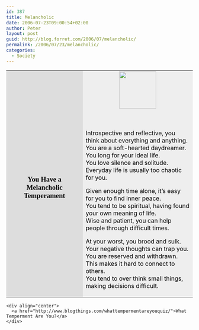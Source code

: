 ```yaml
---
id: 387
title: Melancholic
date: 2006-07-23T09:00:54+02:00
author: Peter
layout: post
guid: http://blog.forret.com/2006/07/melancholic/
permalink: /2006/07/23/melancholic/
categories:
  - Society
---
```

<table width=350 align=center border=0 cellspacing=0 cellpadding=2> 

<td bgcolor="#DDDDDD" align=center> <font face="Georgia, Times New Roman, Times, serif" style='color:black; font-size: 14pt;'><br /> <strong>You Have a Melancholic Temperament</strong><br /> </font></td> 
<td bgcolor="#EEEEEE">
  <center>
    <img  src="http://images.blogthings.com/whattempermentareyouquiz/melancholic.jpg" height="100" width="100" />
  </center>
  
  <br /> <font color="#000000"><br /> Introspective and reflective, you think about everything and anything.<br /> You are a soft-hearted daydreamer. You long for your ideal life.<br /> You love silence and solitude. Everyday life is usually too chaotic for you.</p> 
  
  <p>
    Given enough time alone, it&#8217;s easy for you to find inner peace.<br /> You tend to be spiritual, having found your own meaning of life.<br /> Wise and patient, you can help people through difficult times.
  </p>
  
  <p>
    At your worst, you brood and sulk. Your negative thoughts can trap you.<br /> You are reserved and withdrawn. This makes it hard to connect to others.<br /> You tend to over think small things, making decisions difficult.<br /> </font></td> </tr> </table> 
    
    <div align="center">
      <a href="http://www.blogthings.com/whattempermentareyouquiz/">What Temperment Are You?</a>
    </div>